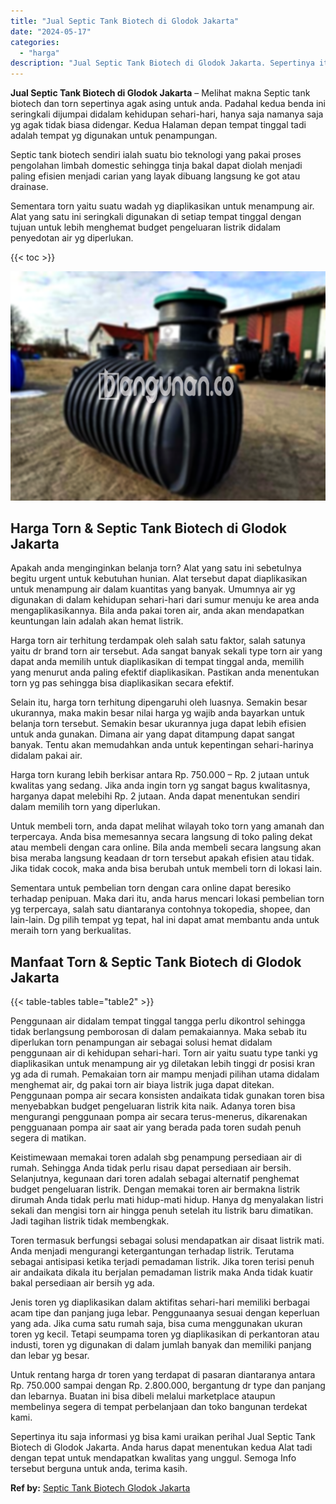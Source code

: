```yaml
---
title: "Jual Septic Tank Biotech di Glodok Jakarta"
date: "2024-05-17"
categories: 
  - "harga"
description: "Jual Septic Tank Biotech di Glodok Jakarta. Sepertinya itu saja informasi yg bisa kami uraikan perihal Jual Septic Tank Biotech di Glodok Jakarta. Anda harus..."
---
```


**Jual Septic Tank Biotech di Glodok Jakarta** – Melihat makna Septic tank biotech dan torn sepertinya agak asing untuk anda. Padahal kedua benda ini seringkali dijumpai didalam kehidupan sehari-hari, hanya saja namanya saja yg agak tidak biasa didengar. Kedua Halaman depan tempat tinggal tadi adalah tempat yg digunakan untuk penampungan.

Septic tank biotech sendiri ialah suatu bio teknologi yang pakai proses pengolahan limbah domestic sehingga tinja bakal dapat diolah menjadi paling efisien menjadi carian yang layak dibuang langsung ke got atau drainase.

Sementara torn yaitu suatu wadah yg diaplikasikan untuk menampung air. Alat yang satu ini seringkali digunakan di setiap tempat tinggal dengan tujuan untuk lebih menghemat budget pengeluaran listrik didalam penyedotan air yg diperlukan.

{{< toc >}}

![Jual Septic Tank Biotech di Glodok Jakarta](/images/jual-bio-septictank-18.png)

## Harga Torn & Septic Tank Biotech di Glodok Jakarta

Apakah anda menginginkan belanja torn? Alat yang satu ini sebetulnya begitu urgent untuk kebutuhan hunian. Alat tersebut dapat diaplikasikan untuk menampung air dalam kuantitas yang banyak. Umumnya air yg digunakan di dalam kehidupan sehari-hari dari sumur menuju ke area anda mengaplikasikannya. Bila anda pakai toren air, anda akan mendapatkan keuntungan lain adalah akan hemat listrik.

Harga torn air terhitung terdampak oleh salah satu faktor, salah satunya yaitu dr brand torn air tersebut. Ada sangat banyak sekali type torn air yang dapat anda memilih untuk diaplikasikan di tempat tinggal anda, memilih yang menurut anda paling efektif diaplikasikan. Pastikan anda menentukan torn yg pas sehingga bisa diaplikasikan secara efektif.

Selain itu, harga torn terhitung dipengaruhi oleh luasnya. Semakin besar ukurannya, maka makin besar nilai harga yg wajib anda bayarkan untuk belanja torn tersebut. Semakin besar ukurannya juga dapat lebih efisien untuk anda gunakan. Dimana air yang dapat ditampung dapat sangat banyak. Tentu akan memudahkan anda untuk kepentingan sehari-harinya didalam pakai air.

Harga torn kurang lebih berkisar antara Rp. 750.000 – Rp. 2 jutaan untuk kwalitas yang sedang. Jika anda ingin torn yg sangat bagus kwalitasnya, harganya dapat melebihi Rp. 2 jutaan. Anda dapat menentukan sendiri dalam memilih torn yang diperlukan.

Untuk membeli torn, anda dapat melihat wilayah toko torn yang amanah dan terpercaya. Anda bisa memesannya secara langsung di toko paling dekat atau membeli dengan cara online. Bila anda membeli secara langsung akan bisa meraba langsung keadaan dr torn tersebut apakah efisien atau tidak. Jika tidak cocok, maka anda bisa berubah untuk membeli torn di lokasi lain.

Sementara untuk pembelian torn dengan cara online dapat beresiko terhadap penipuan. Maka dari itu, anda harus mencari lokasi pembelian torn yg terpercaya, salah satu diantaranya contohnya tokopedia, shopee, dan lain-lain. Dg pilih tempat yg tepat, hal ini dapat amat membantu anda untuk meraih torn yang berkualitas.

## Manfaat Torn & Septic Tank Biotech di Glodok Jakarta

{{< table-tables table="table2" >}}

Penggunaan air didalam tempat tinggal tangga perlu dikontrol sehingga tidak berlangsung pemborosan di dalam pemakaiannya. Maka sebab itu diperlukan torn penampungan air sebagai solusi hemat didalam penggunaan air di kehidupan sehari-hari. Torn air yaitu suatu type tanki yg diaplikasikan untuk menampung air yg diletakan lebih tinggi dr posisi kran yg ada di rumah. Pemakaian torn air mampu menjadi pilihan utama didalam menghemat air, dg pakai torn air biaya listrik juga dapat ditekan. Penggunaan pompa air secara konsisten andaikata tidak gunakan toren bisa menyebabkan budget pengeluaran listrik kita naik. Adanya toren bisa mengurangi penggunaan pompa air secara terus-menerus, dikarenakan pengguanaan pompa air saat air yang berada pada toren sudah penuh segera di matikan.

Keistimewaan memakai toren adalah sbg penampung persediaan air di rumah. Sehingga Anda tidak perlu risau dapat persediaan air bersih. Selanjutnya, kegunaan dari toren adalah sebagai alternatif penghemat budget pengeluaran listrik. Dengan memakai toren air bermakna listrik dirumah Anda tidak perlu mati hidup-mati hidup. Hanya dg menyalakan listri sekali dan mengisi torn air hingga penuh setelah itu listrik baru dimatikan. Jadi tagihan listrik tidak membengkak.

Toren termasuk berfungsi sebagai solusi mendapatkan air disaat listrik mati. Anda menjadi mengurangi ketergantungan terhadap listrik. Terutama sebagai antisipasi ketika terjadi pemadaman listrik. Jika toren terisi penuh air andaikata dikala itu berjalan pemadaman listrik maka Anda tidak kuatir bakal persediaan air bersih yg ada.

Jenis toren yg diaplikasikan dalam aktifitas sehari-hari memiliki berbagai acam tipe dan panjang juga lebar. Penggunaanya sesuai dengan keperluan yang ada. Jika cuma satu rumah saja, bisa cuma menggunakan ukuran toren yg kecil. Tetapi seumpama toren yg diaplikasikan di perkantoran atau industi, toren yg digunakan di dalam jumlah banyak dan memiliki panjang dan lebar yg besar.

Untuk rentang harga dr toren yang terdapat di pasaran diantaranya antara Rp. 750.000 sampai dengan Rp. 2.800.000, bergantung dr type dan panjang dan lebarnya. Buatan ini bisa dibeli melalui marketplace ataupun membelinya segera di tempat perbelanjaan dan toko bangunan terdekat kami.

Sepertinya itu saja informasi yg bisa kami uraikan perihal Jual Septic Tank Biotech di Glodok Jakarta. Anda harus dapat menentukan kedua Alat tadi dengan tepat untuk mendapatkan kwalitas yang unggul. Semoga Info tersebut berguna untuk anda, terima kasih.

**Ref by:** [Septic Tank Biotech Glodok Jakarta](https://id.wikipedia.org/wiki/Septic)
